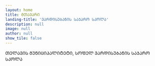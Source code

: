 ```yaml
---
layout: home
title: ᲛᲗᲐᲕᲐᲠᲘ
landing-title: 'ᲕᲐᲠᲓᲘᲡᲣᲑᲐᲜᲘᲡ ᲡᲐᲯᲐᲠᲝ ᲡᲙᲝᲚᲐ'
description: null
image: null
author: null
show_tile: false
---
```


ᲗᲔᲚᲐᲕᲘᲡ ᲛᲣᲜᲘᲪᲘᲞᲐᲚᲘᲢᲔᲢᲘ, ᲡᲝᲤᲔᲚ ᲕᲐᲠᲓᲘᲡᲣᲑᲐᲜᲘᲡ ᲡᲐᲯᲐᲠᲝ ᲡᲙᲝᲚᲐ
